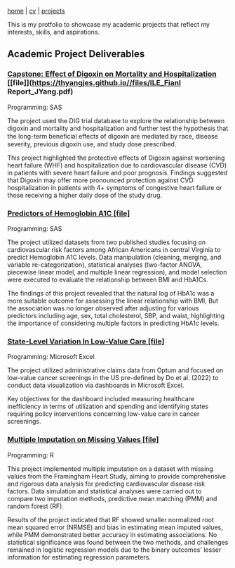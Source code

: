 [home](thyangjes.github.io/) | [cv](https://thyangjes.github.io//files/JessyYang_Resume_Oct2024.pdf) | [projects](https://thyangjes.github.io//projects.html) 

This is my protfolio to showcase my academic projects that reflect my interests, skills, and aspirations. 


## Academic Project Deliverables

### <ins> Capstone: Effect of Digoxin on Mortality and Hospitalization </ins> [[file]](https://thyangjes.github.io//files/ILE_Fianl Report_JYang.pdf)

Programming: SAS

The project used the DIG trial database to explore the relationship between digoxin and mortality and hospitalization and further test the hypothesis that the long-term beneﬁcial effects of digoxin are mediated by race, disease severity, previous digoxin use, and study dose prescribed.

This project highlighted the protective effects of Digoxin against worsening heart failure (WHF) and hospitalization due to cardiovascular disease (CVD) in patients with severe heart failure and poor prognosis. Findings suggested that Digoxin may offer more pronounced protection against CVD hospitalization in patients with 4+ symptoms of congestive heart failure or those receiving a higher daily dose of the study drug. 



### <ins> Predictors of Hemoglobin A1C  </ins> [[file]](https://thyangjes.github.io//files/BS805_Course%20Project_JYang.pdf)

Programming: SAS

The project utilized datasets from two published studies focusing on cardiovascular risk factors among African Americans in central Virginia to predict Hemoglobin A1C levels. Data manipulation (cleaning, merging, and variable re-categorization), statistical analyses (two-factor ANOVA, piecewise linear model, and multiple linear regression), and model selection were executed to evaluate the relationship between BMI and HbA1Cs.

The findings of this project revealed that the natural log of HbA1c was a more suitable outcome for assessing the linear relationship with BMI, But the association was no longer observed after adjusting for various predictors including age, sex, total cholesterol, SBP, and waist, highlighting the importance of considering multiple factors in predicting HbA1c levels.



### <ins> State-Level Variation In Low-Value Care  </ins> [[file]](https://thyangjes.github.io//files/Dashboard_LowValueCare.pdf)

Programming: Microsoft Excel

The project utilized administrative claims data from Optum and focused on low-value cancer screenings in the US pre-defined by Do et al. (2022) to conduct data visualization via dashboards in Microsoft Excel. 

Key objectives for the dashboard included measuring healthcare inefficiency in terms of utilization and spending and identifying states requiring policy interventions concerning low-value care in cancer screenings.



### <ins> Multiple Imputation on Missing Values   </ins> [[file]](https://thyangjes.github.io//files/BS845%20Final%20Project_JYang_revised.pdf)

Programming: R

This project implemented multiple imputation on a dataset with missing values from the Framingham Heart Study, aiming to provide comprehensive and rigorous data analysis for predicting cardiovascular disease risk factors. Data simulation and statistical analyses were carried out to compare two imputation methods, predictive mean matching (PMM) and random forest (RF). 

Results of the project indicated that RF showed smaller normalized root mean squared error (NRMSE) and bias in estimating mean imputed values, while PMM demonstrated better accuracy in estimating associations. No statistical significance was found between the two methods, and challenges remained in logistic regression models due to the binary outcomes' lesser information for estimating regression parameters.
